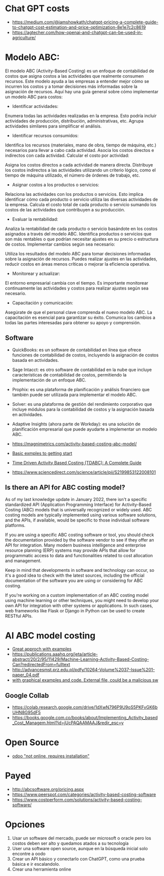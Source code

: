 # Chat GPT costs
- https://medium.com/@iamshowkath/chatgpt-pricing-a-complete-guide-to-chatgpt-cost-estimation-and-price-optimization-8e1e7c2c8619
- https://agtecher.com/how-openai-and-chatgpt-can-be-used-in-agriculture/

# Modelo ABC:

El modelo ABC (Activity-Based Costing) es un enfoque de contabilidad de costos que asigna costos a las actividades que realmente consumen recursos. Este modelo ayuda a las empresas a entender mejor cómo se incurren los costos y a tomar decisiones más informadas sobre la asignación de recursos. Aquí hay una guía general sobre cómo implementar un modelo ABC para costos:

- Identificar actividades:

Enumera todas las actividades realizadas en la empresa. Esto podría incluir actividades de producción, distribución, administrativas, etc.
Agrupa actividades similares para simplificar el análisis.

- Identificar recursos consumidos:

Identifica los recursos (materiales, mano de obra, tiempo de máquina, etc.) necesarios para llevar a cabo cada actividad.
Asocia los costos directos e indirectos con cada actividad.
Calcular el costo por actividad:

Asigna los costos directos a cada actividad de manera directa.
Distribuye los costos indirectos a las actividades utilizando un criterio lógico, como el tiempo de máquina utilizado, el número de órdenes de trabajo, etc.

- Asignar costos a los productos o servicios:

Relaciona las actividades con los productos o servicios. Esto implica identificar cómo cada producto o servicio utiliza las diversas actividades de la empresa.
Calcula el costo total de cada producto o servicio sumando los costos de las actividades que contribuyen a su producción.

- Evaluar la rentabilidad:

Analiza la rentabilidad de cada producto o servicio basándote en los costos asignados a través del modelo ABC.
Identifica productos o servicios que son más rentables o que podrían necesitar ajustes en su precio o estructura de costos.
Implementar cambios según sea necesario:

Utiliza los resultados del modelo ABC para tomar decisiones informadas sobre la asignación de recursos.
Puedes realizar ajustes en las actividades, reducir costos en áreas menos críticas o mejorar la eficiencia operativa.
- Monitorear y actualizar:

El entorno empresarial cambia con el tiempo. Es importante monitorear continuamente las actividades y costos para realizar ajustes según sea necesario.
- Capacitación y comunicación:

Asegúrate de que el personal clave comprenda el nuevo modelo ABC. La capacitación es esencial para garantizar su éxito.
Comunica los cambios a todas las partes interesadas para obtener su apoyo y comprensión.

## Software

- QuickBooks: es un software de contabilidad en línea que ofrece funciones de contabilidad de costos, incluyendo la asignación de costos basada en actividades.

- Sage Intacct: es otro software de contabilidad en la nube que incluye características de contabilidad de costos, permitiendo la implementación de un enfoque ABC.

- Prophix: es una plataforma de planificación y análisis financiero que también puede ser utilizada para implementar el modelo ABC.

- Solver: es una plataforma de gestión del rendimiento corporativo que incluye módulos para la contabilidad de costos y la asignación basada en actividades.

- Adaptive Insights (ahora parte de Workday): es una solución de planificación empresarial que puede ayudarte a implementar un modelo ABC.

- https://magnimetrics.com/activity-based-costing-abc-model/

- [Basic exmples to getting start](https://www.indeed.com/career-advice/career-development/how-to-calculate-activity-based-costing)

- [Time Driven Activity Based Costing (TDABC): A Complete Guide](https://www.costperform.com/time-driven-activity-based-costing-tdabc-a-complete-guide/)

- https://www.sciencedirect.com/science/article/pii/S2199853122008101

## Is there an API for ABC costing model?

As of my last knowledge update in January 2022, there isn't a specific standardized API (Application Programming Interface) for Activity-Based Costing (ABC) models that is universally recognized or widely used. ABC costing models are typically implemented using various software solutions, and the APIs, if available, would be specific to those individual software platforms.

If you are using a specific ABC costing software or tool, you should check the documentation provided by the software vendor to see if they offer an API for integration. Many modern business intelligence and enterprise resource planning (ERP) systems may provide APIs that allow for programmatic access to data and functionalities related to cost allocation and management.

Keep in mind that developments in software and technology can occur, so it's a good idea to check with the latest sources, including the official documentation of the software you are using or considering for ABC costing.

If you're working on a custom implementation of an ABC costing model using machine learning or other techniques, you might need to develop your own API for integration with other systems or applications. In such cases, web frameworks like Flask or Django in Python can be used to create RESTful APIs.


# AI ABC model costing

- [Great approch with examples](https://embapro.com/frontpage/abccostingco/24717-artificial-intelligence-)
- https://publications.aaahq.org/jeta/article-abstract/20/2/95/11429/Machine-Learning-Activity-Based-Costing-Can?redirectedFrom=fulltext
- http://advancesmst.prz.edu.pl/pdfy/10264-Volume%2037-Issue%201-paper_04.pdf
- [ with graphical examples and code. External file, could be a malicious sw ](https://colab.research.google.com/drive/1dXwN796P9U9oS5PKFvGK6bUHN8G95dF5)

## Google Collab
- https://colab.research.google.com/drive/1dXwN796P9U9oS5PKFvGK6bUHN8G95dF5
- https://books.google.com.co/books/about/Implementing_Activity_based_Cost_Managem.html?id=jUcPAQAAMAAJ&redir_esc=y



# Open Source
- [odoo "not online, requires installation" ](ttps://apps.odoo.com/apps/modules/14.0/analytic_activity_based_cost/)


# Payed
- http://abcsoftware.org/pricing.aspx
- https://www.peerspot.com/categories/activity-based-costing-software
- https://www.costperform.com/solutions/activity-based-costing-software/


# Opciones
1. Usar un software del mercado, puede ser microsoft o oracle pero los costos deben ser alto y quedamos atados a su tecnología
2. User una software open source, aunque en la búsqueda inicial solo encontre a oodo
3. Crear un API básico y conectarlo con ChatGPT, como una prueba básica e ir escalandolo. 
4. Crear una herramienta online
